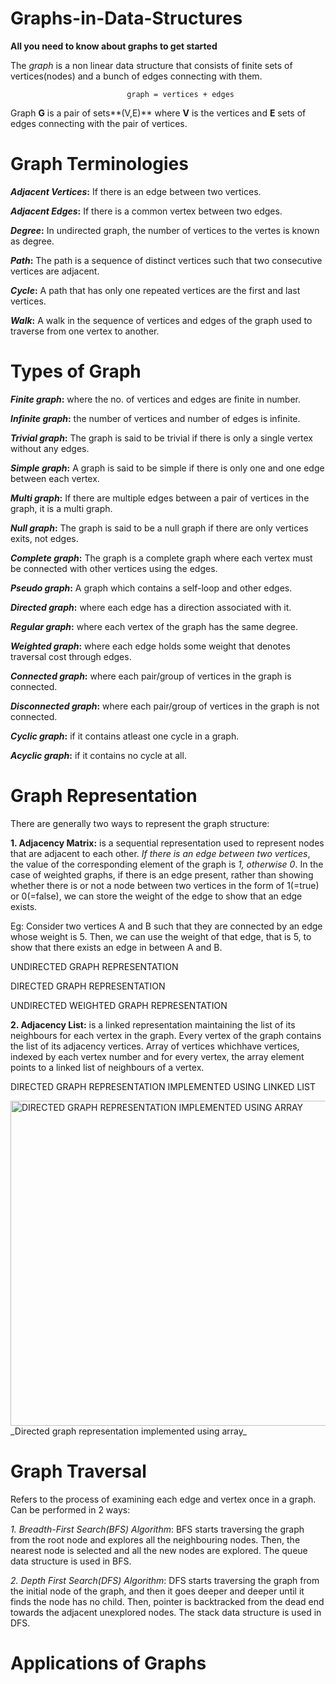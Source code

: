# Graphs-in-Data-Structures
**All you need to know about graphs to get started**

The _graph_ is a non linear data structure that consists of finite sets of vertices(nodes) and a bunch of edges connecting with them.

                              graph = vertices + edges

Graph **G** is a pair of sets**(V,E)** where **V** is the vertices and **E** sets of edges connecting with the pair of vertices.

# Graph Terminologies
**_Adjacent Vertices_:** If there is an edge between two vertices.

**_Adjacent Edges_:** If there is a common vertex between two edges.

**_Degree_:** In undirected graph, the number of vertices to the vertes is known as degree.

**_Path_:** The path is a sequence of distinct vertices such that two consecutive vertices are adjacent.

**_Cycle_:** A path that has only one repeated vertices are the first and last vertices.

**_Walk_:** A walk in the sequence of vertices and edges of the graph used to traverse from one vertex to another.

# Types of Graph
**_Finite graph_:** where the no. of vertices and edges are finite in number.

**_Infinite graph_:** the number of vertices and number of edges is infinite.

**_Trivial graph_:** The graph is said to be trivial if there is only a single vertex without any edges.

**_Simple graph_:** A graph is said to be simple if there is only one and one edge between each vertex.

**_Multi graph_:** If there are multiple edges between a pair of vertices in the graph, it is a multi graph.

**_Null graph_:** The graph is said to be a null graph if there are only vertices exits, not edges.

**_Complete graph_:** The graph is a complete graph where each vertex must be connected with other vertices using the edges.

**_Pseudo graph_:** A graph which contains a self-loop and other edges.

**_Directed graph_:** where each edge has a direction associated with it.

**_Regular graph_:** where each vertex of the graph has the same degree.

**_Weighted graph_:** where each edge holds some weight that denotes traversal cost through edges.

**_Connected graph_:** where each pair/group of vertices in the graph is connected.

**_Disconnected graph_:** where each pair/group of vertices in the graph is not connected.

**_Cyclic graph_:** if it contains atleast one cycle in a graph.

**_Acyclic graph_:** if it contains no cycle at all.

# Graph Representation
There are generally two ways to represent the graph structure:

**1. Adjacency Matrix:** is a sequential representation used to represent nodes that are adjacent to each other. _If there is an edge between two vertices_, the value of the corresponding element of the graph is _1, otherwise 0_. In the case of weighted graphs, if there is an edge present, rather than showing whether there is or not a node between two vertices in the form of 1(=true) or 0(=false), we can store the weight of the edge to show that an edge exists.

Eg: Consider two vertices A and B such that they are connected by an edge whose weight is 5. Then, we can use the weight of that edge, that is 5, to show that there exists an edge in between A and B.

UNDIRECTED GRAPH REPRESENTATION

DIRECTED GRAPH REPRESENTATION

UNDIRECTED WEIGHTED GRAPH REPRESENTATION

**2. Adjacency List:** is a linked representation maintaining the list of its neighbours for each vertex in the graph. Every vertex of the graph contains the list of its adjacency vertices. Array of vertices whichhave vertices, indexed by each vertex number and for every vertex, the array element points to a linked list of neighbours of a vertex.

DIRECTED GRAPH REPRESENTATION IMPLEMENTED USING LINKED LIST


<img width="520" alt="DIRECTED GRAPH REPRESENTATION IMPLEMENTED USING ARRAY" src="https://user-images.githubusercontent.com/112563080/206500524-474c6fb4-3ffa-415a-948e-63f9f9f4f99f.png">
    _Directed graph representation implemented using array_

# Graph Traversal
Refers to the process of examining each edge and vertex once in a graph. Can be performed in 2 ways:

_1. Breadth-First Search(BFS) Algorithm_: BFS starts traversing the graph from the root node and explores all the neighbouring nodes. Then, the nearest node is selected and all the new nodes are explored. The queue data structure is used in BFS.

_2. Depth First Search(DFS) Algorithm_: DFS starts traversing the graph from the initial node of the graph, and then it goes deeper and deeper until it finds the node has no child. Then, pointer is backtracked from the dead end towards the adjacent unexplored nodes. The stack data structure is used in DFS.

# Applications of Graphs

